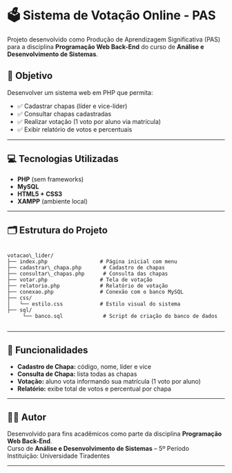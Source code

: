 
# 🗳️ Sistema de Votação Online - PAS

Projeto desenvolvido como Produção de Aprendizagem Significativa (PAS) para a disciplina **Programação Web Back-End** do curso de **Análise e Desenvolvimento de Sistemas**.

## 📌 Objetivo

Desenvolver um sistema web em PHP que permita:

- ✅ Cadastrar chapas (líder e vice-líder)
- ✅ Consultar chapas cadastradas
- ✅ Realizar votação (1 voto por aluno via matrícula)
- ✅ Exibir relatório de votos e percentuais

---

## 💻 Tecnologias Utilizadas

- **PHP** (sem frameworks)
- **MySQL**
- **HTML5 + CSS3**
- **XAMPP** (ambiente local)

---

## 🗂️ Estrutura do Projeto

```

votacao\_lider/
├── index.php                 # Página inicial com menu
├── cadastrar\_chapa.php       # Cadastro de chapas
├── consultar\_chapas.php      # Consulta das chapas
├── votar.php                 # Tela de votação
├── relatorio.php             # Relatório de votação
├── conexao.php               # Conexão com o banco MySQL
├── css/
│   └── estilo.css            # Estilo visual do sistema
├── sql/
     └── banco.sql             # Script de criação do banco de dados


```

---

## 🧪 Funcionalidades

- **Cadastro de Chapa:** código, nome, líder e vice
- **Consulta de Chapa:** lista todas as chapas
- **Votação:** aluno vota informando sua matrícula (1 voto por aluno)
- **Relatório:** exibe total de votos e percentual por chapa

---


## 🧑‍💻 Autor

Desenvolvido para fins acadêmicos como parte da disciplina **Programação Web Back-End**.  
Curso de **Análise e Desenvolvimento de Sistemas** – 5º Período  
Instituição: Universidade Tiradentes

---


